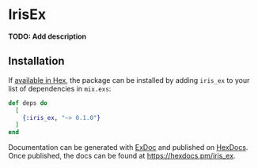 # IrisEx

**TODO: Add description**

## Installation

If [available in Hex](https://hex.pm/docs/publish), the package can be installed
by adding `iris_ex` to your list of dependencies in `mix.exs`:

```elixir
def deps do
  [
    {:iris_ex, "~> 0.1.0"}
  ]
end
```

Documentation can be generated with [ExDoc](https://github.com/elixir-lang/ex_doc)
and published on [HexDocs](https://hexdocs.pm). Once published, the docs can
be found at <https://hexdocs.pm/iris_ex>.

